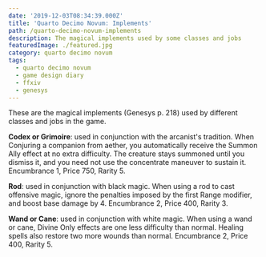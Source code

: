 ```yaml
---
date: '2019-12-03T08:34:39.000Z'
title: 'Quarto Decimo Novum: Implements'
path: /quarto-decimo-novum-implements
description: The magical implements used by some classes and jobs
featuredImage: ./featured.jpg
category: quarto decimo novum
tags:
  - quarto decimo novum
  - game design diary
  - ffxiv
  - genesys
---
```

    


These are the magical implements (Genesys p. 218) used by different classes and jobs in the game.

**Codex or Grimoire**: used in conjunction with the arcanist's tradition. When Conjuring a companion from aether, you automatically receive the Summon Ally effect at no extra difficulty. The creature stays summoned until you dismiss it, and you need not use the concentrate maneuver to sustain it. Encumbrance 1, Price 750, Rarity 5.

**Rod**: used in conjunction with black magic. When using a rod to cast offensive magic, ignore the penalties imposed by the first Range modifier, and boost base damage by 4. Encumbrance 2, Price 400, Rarity 3.

**Wand or Cane**: used in conjunction with white magic. When using a wand or cane, Divine Only effects are one less difficulty than normal. Healing spells also restore two more wounds than normal. Encumbrance 2, Price 400, Rarity 5.




    